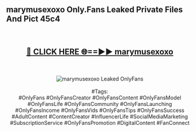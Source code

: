 <h2>marymusexoxo Only.Fans Leaked Private Files And Pict 45c4</h2>
<br>
<div align="center">
<h2><a href="https://mediafiles.top/marymusexoxo" rel="nofollow">🔴 CLICK HERE 🌐==►► marymusexoxo</a></h2>
<br>
<br>
<a href="https://mediafiles.top/marymusexoxo" rel="nofollow" data-target="animated-image.originalLink"><img src="https://i.ibb.co.com/WyWwxjT/player-gif2.gif" alt="marymusexoxo Leaked OnlyFans" style="max-width: 100%; display: inline-block;" data-target="animated-image.originalImage"></a>
<br><br>
#Tags:
<br>
#OnlyFans #OnlyFansCreator #OnlyFansContent #OnlyFansModel #OnlyFansLife #OnlyFansCommunity #OnlyFansLaunching #OnlyFansIncome #OnlyFansVids #OnlyFansTips #OnlyFansSuccess #AdultContent #ContentCreator #InfluencerLife #SocialMediaMarketing #SubscriptionService #OnlyFansPromotion #DigitalContent #FanConnect
</div>
<br>